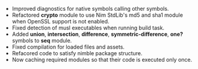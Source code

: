 * Improved diagnostics for native symbols calling other symbols.
* Refactored **crypto** module to use Nim StdLib's md5 and sha1 module when OpenSSL support is not enabled.
* Fixed detection of musl executables when running build task.
* Added **union**, **intersection**, **difference**, **symmetric-difference**, **one?** symbols to **seq** module.
* Fixed compilation for loaded files and assets.
* Refacored code to satisfy nimble package structure.
* Now caching required modules so that their code is executed only once.